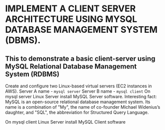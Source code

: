 
# **IMPLEMENT A CLIENT SERVER ARCHITECTURE USING MYSQL DATABASE MANAGEMENT SYSTEM (DBMS).**

## This to demonstrate a basic client-server using MySQL Relational Database Management System (RDBMS)


Create and configure two Linux-based virtual servers (EC2 instances in AWS).
Server A name - `mysql server`
Server B name - `mysql client`
On mysql server Linux Server install MySQL Server software.
Interesting fact: MySQL is an open-source relational database management system. Its name is a combination of "My", the name of co-founder Michael Widenius’s daughter, and "SQL", the abbreviation for Structured Query Language.

On mysql client Linux Server install MySQL Client software
